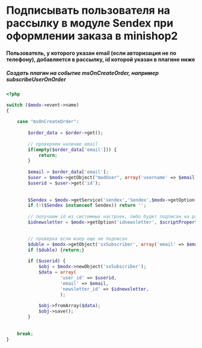 # Подписывать пользователя на рассылку в модуле Sendex при оформлении заказа в minishop2 

#### Пользователь, у которого указан email (если авторизация не по телефону), добавляется в рассылку, id которой указан в плагине ниже 


##### Создать плагин на событие msOnCreateOrder, например subscribeUserOnOrder


``` php
<?php

switch ($modx->event->name)
{
    
    case "msOnCreateOrder":
        
        $order_data = $order->get();
          
        // проверяем наличие email
        if(empty($order_data['email'])) { 
            return; 
        }
        
        $email = $order_data['email'];
        $user = $modx->getObject("modUser", array('username' => $email) );
        $userid = $user->get('id');
 
                    
        $Sendex = $modx->getService('sendex','Sendex',$modx->getOption('sendex_core_path',null,$modx->getOption('core_path').'components/sendex/').'model/sendex/');
        if (!($Sendex instanceof Sendex)) return '';
        
        // получаем id из системных настроек, либо будет подписан на рассылку с id 1
        $idnewsletter = $modx->getOption('idnewsletter', $scriptProperties, '1');
        

        // проверка если юзер еще не подписан 
        $duble = $modx->getObject('sxSubscriber', array('email' => $email));
        if ($duble) {return;}
         
        if ($userid) {
            $obj = $modx->newObject('sxSubscriber');
            $data = array(
                    'user_id' => $userid,
                    'email' => $email,
                    'newsletter_id' => $idnewsletter,
                    );
            
            $obj->fromArray($data);
            $obj->save();
        }
            
   
    break; 
}
```
